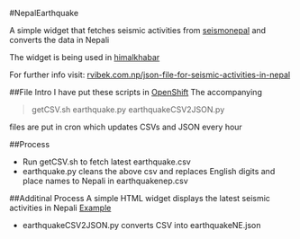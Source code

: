 #NepalEarthquake

A simple widget that fetches seismic activities from [seismonepal](http://www.seismonepal.gov.np) and converts the data in Nepali

The widget is being used in [himalkhabar](http://www.himalkhabar.com)

For further info visit: [rvibek.com.np/json-file-for-seismic-activities-in-nepal](http://rvibek.com.np/json-file-for-seismic-activities-in-nepal/) 

##File Intro
I have put these scripts in [OpenShift](http://openshift.com) The accompanying 

>getCSV.sh 
>earthquake.py
>earthquakeCSV2JSON.py

files are put in cron which updates CSVs and JSON every hour

##Process
* Run getCSV.sh to fetch latest earthquake.csv
* earthquake.py cleans the above csv and replaces English digits and place names to Nepali in earthquakenep.csv

##Additinal Process
A simple HTML widget displays the latest seismic activities in Nepali [Example](https://app-weather.rhcloud.com/data/earthquake/)
* earthquakeCSV2JSON.py converts CSV into earthquakeNE.json


